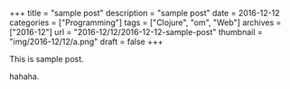 +++
title = "sample post"
description = "sample post"
date = 2016-12-12
categories = ["Programming"]
tags = ["Clojure", "om", "Web"]
archives = ["2016-12"]
url = "2016-12/12/2016-12-12-sample-post"
thumbnail = "img/2016-12/12/a.png"
draft = false
+++

This is sample post.

<!--more-->

hahaha.

